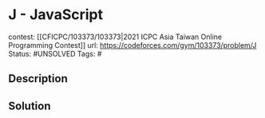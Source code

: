 # J - JavaScript

contest: [[CFICPC/103373/103373|2021 ICPC Asia Taiwan Online Programming Contest]]
url: https://codeforces.com/gym/103373/problem/J
Status: #UNSOLVED
Tags: #

## Description

## Solution

